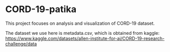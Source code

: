# CORD-19-patika

This project focuses on analysis and visualization of CORD-19 dataset.

The dataset we use here is metadata.csv, which is obtained from kaggle: https://www.kaggle.com/datasets/allen-institute-for-ai/CORD-19-research-challenge/data
